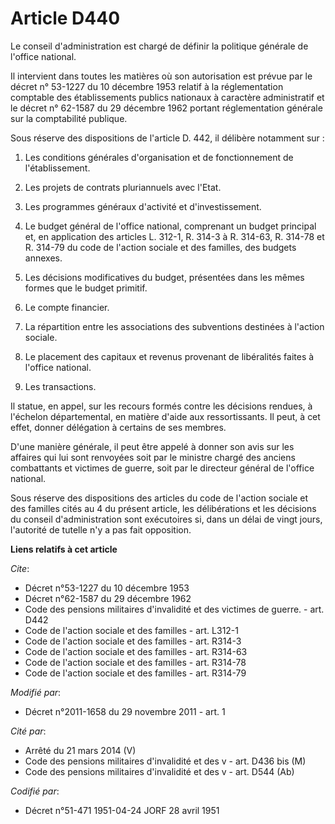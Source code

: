 # Article D440

Le conseil d'administration est chargé de définir la politique générale de l'office national. 

Il intervient dans toutes les matières où son autorisation est prévue par le décret n° 53-1227 du 10 décembre 1953 relatif à
la réglementation comptable des établissements publics nationaux à caractère administratif et le décret n° 62-1587 du 29
décembre 1962 portant réglementation générale sur la comptabilité publique. 

Sous réserve des dispositions de l'article D. 442, il délibère notamment sur : 

1. Les conditions générales d'organisation et de fonctionnement de l'établissement. 

2. Les projets de contrats pluriannuels avec l'Etat. 

3. Les programmes généraux d'activité et d'investissement. 

4. Le budget général de l'office national, comprenant un budget principal et, en application des articles L. 312-1, R. 314-3
à R. 314-63, R. 314-78 et R. 314-79 du code de l'action sociale et des familles, des budgets annexes. 

5. Les décisions modificatives du budget, présentées dans les mêmes formes que le budget primitif. 

6. Le compte financier. 

7. La répartition entre les associations des subventions destinées à l'action sociale. 

8. Le placement des capitaux et revenus provenant de libéralités faites à l'office national. 

9. Les transactions. 

Il statue, en appel, sur les recours formés contre les décisions rendues, à l'échelon départemental, en matière d'aide aux
ressortissants. Il peut, à cet effet, donner délégation à certains de ses membres. 

D'une manière générale, il peut être appelé à donner son avis sur les affaires qui lui sont renvoyées soit par le ministre
chargé des anciens combattants et victimes de guerre, soit par le directeur général de l'office national. 

Sous réserve des dispositions des articles du code de l'action sociale et des familles cités au 4 du présent article, les
délibérations et les décisions du conseil d'administration sont exécutoires si, dans un délai de vingt jours, l'autorité de
tutelle n'y a pas fait opposition.

**Liens relatifs à cet article**

_Cite_:

  - Décret n°53-1227 du 10 décembre 1953
  - Décret n°62-1587 du 29 décembre 1962
  - Code des pensions militaires d'invalidité et des victimes de guerre. - art. D442
  - Code de l'action sociale et des familles - art. L312-1
  - Code de l'action sociale et des familles - art. R314-3
  - Code de l'action sociale et des familles - art. R314-63
  - Code de l'action sociale et des familles - art. R314-78
  - Code de l'action sociale et des familles - art. R314-79

_Modifié par_:

  - Décret n°2011-1658 du 29 novembre 2011 - art. 1

_Cité par_:

  - Arrêté du 21 mars 2014 (V)
  - Code des pensions militaires d'invalidité et des v - art. D436 bis (M)
  - Code des pensions militaires d'invalidité et des v - art. D544 (Ab)

_Codifié par_:

  - Décret n°51-471 1951-04-24 JORF 28 avril 1951
